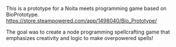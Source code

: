 This is a prototype for a Noita meets programming game based on BioPrototype. 
https://store.steampowered.com/app/1498040/Bio_Prototype/

The goal was to create a node programming spellcrafting game that emphasizes creativity and logic to make overpowered spells!
